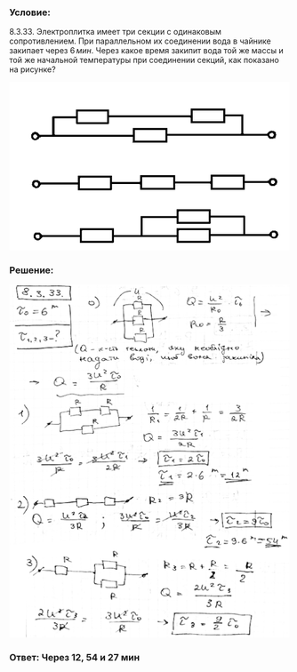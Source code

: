 ###  Условие:

$8.3.33.$ Электроплитка имеет три секции с одинаковым сопротивлением. При параллельном их соединении вода в чайнике закипает через $6 \,мин$. Через какое время закипит вода той же массы и той же начальной температуры при соединении секций, как показано на рисунке?

![К задаче $8.3.33$|576x346, 50%](../../img/8.3.33/8.3.33.png)

###  Решение:

![|508x640, 67%](../../img/8.3.33/1.png)

###  Ответ: Через $12$, $54$ и $27$ мин